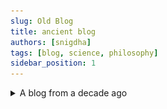 ```yaml
---
slug: Old Blog
title: ancient blog
authors: [snigdha]
tags: [blog, science, philosophy]
sidebar_position: 1
---
```


<details>
<summary> A blog from a decade ago </summary>

People are creatures of habit. I only say that because I find myself discovering patterns of things I do and have done for decades now. One such habit is to maintain a blog on the interwebs!

[This blog: （Φ ω Φ）Bushi The Cat](https://bushicat.blogspot.com) was one of my first serious blogs that I managed to consistently maintain throughout the years, although "consistent" in a very sporadic way...

I started it at the raw age of 11. The blog was the reason for believing I could even survive in the field of programming and Computer Science, and look at where it got me now! I still remember revamping that blog every other year with animated flowers annoyingly scattering the whole screen to a space theme with Canon in D automatically playing in the background (yikes...adware botmaters, if you wanna hire someone, it would be me).

However, all of that exposed me to programming and web dev already as an early teen. I do say I was technically a newbie to coding when I started out as an undergraduate to get a degree in Computer Science, but, I did have some HTML experience. However, not my fault HTML isn't considered as coding :stuck_out_tongue_winking_eye:

Anyway, this post is to record, and faintly keep alive, the online pursuits of a young nerdy kid through a blog! And, maybe motivate someone<sup>sus...</sup> to start out small and do something as easy as making a blog to get into the world of web dev!

<details>
<summary>

sus... ![sus](./sus.gif)

</summary>

(i.e. if anyone is reading this obscure post of mine! seriously, how did you end up here? we would probably get along great)
</details>


> Please do not visit it, however.
 ![noo](./noo.gif)

> It is, afterall, filled with posts from an emo child which are known to be super cringe in nature.

</details>
